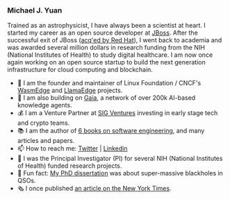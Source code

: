 ### Michael J. Yuan

Trained as an astrophysicist, I have always been a scientist at heart. I started my career as an open source developer at [JBoss](https://en.wikipedia.org/wiki/JBoss_(company)). After the successful exit of JBoss ([acq'ed by Red Hat](https://www.cnet.com/news/red-hat-scoops-up-jboss/)), I went back to academia and was awarded several million dollars in research funding from the NIH (National Institutes of Health) to study digital healthcare. I am now once again working on an open source startup to build the next generation infrastructure for cloud computing and blockchain. 

- 🦄 I am the founder and maintainer of Linux Foundation / CNCF's [WasmEdge](https://github.com/WasmEdge/WasmEdge) and [LlamaEdge](https://github.com/llamaedge) projects.
- 🌱 I am also building on [Gaia](https://github.com/GaiaNet-AI/gaianet-node), a network of over 200k AI-based knowledge agents.
- 💰 I am a Venture Partner at [SIG Ventures](https://www.crunchbase.com/organization/sig-china) investing in early stage tech and crypto teams.
- 📚 I am the author of [6 books on software engineering](books.md), and many articles and papers.
- 📫 How to reach me: [Twitter](https://twitter.com/juntao) | [Linkedin](https://www.linkedin.com/in/myuan/)
- 🧬 I was the Principal Investigator (PI) for several NIH (National Institutes of Health) funded research projects.
- 🔭 Fun fact: [My PhD dissertation](https://repositories.lib.utexas.edu/bitstream/handle/2152/1462/yuand14885.pdf) was about super-massive blackholes in QSOs.
- 🗞 I once published [an article on the New York Times](https://archive.nytimes.com/www.nytimes.com/external/venturebeat/2009/10/07/07venturebeat-will-health-20-startups-usher-in-consumer-dr-51571.html).

